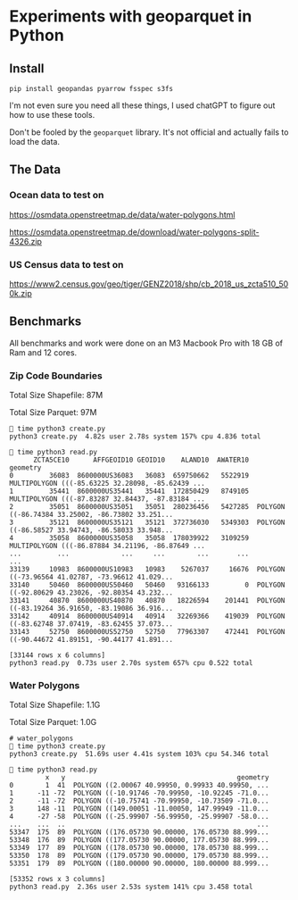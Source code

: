 # Experiments with geoparquet in Python

## Install

```shell
pip install geopandas pyarrow fsspec s3fs
```

I'm not even sure you need all these things, I used chatGPT to figure out how to use these tools.

Don't be fooled by the `geoparquet` library. It's not official and actually fails to load the data.

## The Data

### Ocean data to test on

<https://osmdata.openstreetmap.de/data/water-polygons.html>

<https://osmdata.openstreetmap.de/download/water-polygons-split-4326.zip>

### US Census data to test on

<https://www2.census.gov/geo/tiger/GENZ2018/shp/cb_2018_us_zcta510_500k.zip>

## Benchmarks

All benchmarks and work were done on an M3 Macbook Pro with 18 GB of Ram and 12 cores.

### Zip Code Boundaries

Total Size Shapefile: 87M

Total Size Parquet: 97M

```shell
 time python3 create.py
python3 create.py  4.82s user 2.78s system 157% cpu 4.836 total

 time python3 read.py
      ZCTA5CE10      AFFGEOID10 GEOID10    ALAND10  AWATER10                                           geometry
0         36083  8600000US36083   36083  659750662   5522919  MULTIPOLYGON (((-85.63225 32.28098, -85.62439 ...
1         35441  8600000US35441   35441  172850429   8749105  MULTIPOLYGON (((-87.83287 32.84437, -87.83184 ...
2         35051  8600000US35051   35051  280236456   5427285  POLYGON ((-86.74384 33.25002, -86.73802 33.251...
3         35121  8600000US35121   35121  372736030   5349303  POLYGON ((-86.58527 33.94743, -86.58033 33.948...
4         35058  8600000US35058   35058  178039922   3109259  MULTIPOLYGON (((-86.87884 34.21196, -86.87649 ...
...         ...             ...     ...        ...       ...                                                ...
33139     10983  8600000US10983   10983    5267037     16676  POLYGON ((-73.96564 41.02787, -73.96612 41.029...
33140     50460  8600000US50460   50460   93166133         0  POLYGON ((-92.80629 43.23026, -92.80354 43.232...
33141     40870  8600000US40870   40870   18226594    201441  POLYGON ((-83.19264 36.91650, -83.19086 36.916...
33142     40914  8600000US40914   40914   32269366    419039  POLYGON ((-83.62748 37.07419, -83.62455 37.073...
33143     52750  8600000US52750   52750   77963307    472441  POLYGON ((-90.44672 41.89151, -90.44177 41.891...

[33144 rows x 6 columns]
python3 read.py  0.73s user 2.70s system 657% cpu 0.522 total
```

### Water Polygons

Total Size Shapefile: 1.1G

Total Size Parquet: 1.0G

```shell
# water_polygons
 time python3 create.py
python3 create.py  51.69s user 4.41s system 103% cpu 54.346 total

 time python3 read.py
         x   y                                           geometry
0        1  41  POLYGON ((2.00067 40.99950, 0.99933 40.99950, ...
1      -11 -72  POLYGON ((-10.91746 -70.99950, -10.92245 -71.0...
2      -11 -72  POLYGON ((-10.75741 -70.99950, -10.73509 -71.0...
3      148 -11  POLYGON ((149.00051 -11.00050, 147.99949 -11.0...
4      -27 -58  POLYGON ((-25.99907 -56.99950, -25.99907 -58.0...
...    ...  ..                                                ...
53347  175  89  POLYGON ((176.05730 90.00000, 176.05730 88.999...
53348  176  89  POLYGON ((177.05730 90.00000, 177.05730 88.999...
53349  177  89  POLYGON ((178.05730 90.00000, 178.05730 88.999...
53350  178  89  POLYGON ((179.05730 90.00000, 179.05730 88.999...
53351  179  89  POLYGON ((180.00000 90.00000, 180.00000 88.999...

[53352 rows x 3 columns]
python3 read.py  2.36s user 2.53s system 141% cpu 3.458 total
```
